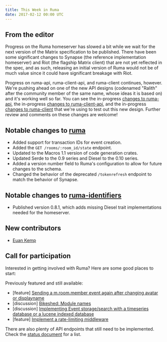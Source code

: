 ```yaml
---
title: This Week in Ruma
date: 2017-02-12 00:00 UTC
---
```


## From the editor

Progress on the Ruma homeserver has slowed a bit while we wait for the next version of the Matrix specification to be published.
There have been some significant changes to Synapse (the reference implementation homeserver) and Riot (the flagship Matrix client) that are not yet reflected in the spec, and as such, releasing an initial version of Ruma would not be of much value since it could have significant breakage with Riot.

Progress on ruma-api, ruma-client-api, and ruma-client continues, however.
We're pushing ahead on one of the new API designs (codenamed "Ralith" after the community member of the same name, whose ideas it is based on) and it's working well so far.
You can see the in-progress [changes to ruma-api](https://github.com/ruma/ruma-api/pull/9), the in-progress [changes to ruma-client-api](https://github.com/ruma/ruma-client-api/pull/17), and the in-progress [changes to ruma-client](https://github.com/jplatte/ruma-client/tree/ralith) that we're using to test out this new design.
Further review and comments on these changes are welcome!

## Notable changes to [ruma](https://github.com/ruma/ruma)

* Added support for transaction IDs for event creation.
* Added the `GET /rooms/:room_id/state` endpoint.
* Updated to the Macros 1.1 version of code generation crates.
* Updated Serde to the 0.9 series and Diesel to the 0.10 series.
* Added a version number field to Ruma's configuration to allow for future changes to the schema.
* Changed the behavior of the deprecated `/tokenrefresh` endpoint to match the behavior of Synapse.

## Notable changes to [ruma-identifiers](https://github.com/ruma/ruma-identifiers)

* Published version 0.8.1, which adds missing Diesel trait implementations needed for the homeserver.

## New contributors

* [Euan Kemp](https://github.com/euank)

## Call for participation

Interested in getting involved with Ruma?
Here are some good places to start:

Previously featured and still available:

* \[feature\] [Sending a m.room.member event again after changing avatar or displayname](https://github.com/ruma/ruma/issues/157)
* \[discussion\] [Bikeshed: Module names](https://github.com/ruma/ruma-client-api/issues/10)
* \[discussion\] [Implementing Event storage/search with a timeseries database or a lucene indexed database](https://github.com/ruma/ruma/issues/110)
* \[feature\] [Implement a rate-limiting middleware](https://github.com/ruma/ruma/issues/107)

There are also plenty of API endpoints that still need to be implemented.
Check the [status document](https://github.com/ruma/ruma/blob/master/STATUS.md) for a list.
